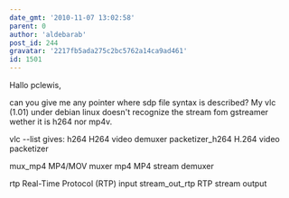 ```yaml
---
date_gmt: '2010-11-07 13:02:58'
parent: 0
author: 'aldebarab'
post_id: 244
gravatar: '2217fb5ada275c2bc5762a14ca9ad461'
id: 1501
---
```


Hallo pclewis,

can you give me any pointer where sdp file syntax is described? My vlc (1.01) under debian linux doesn't recognize the stream fom gstreamer wether it is h264 nor mp4v.

vlc --list gives:
  h264                  H264 video demuxer
  packetizer_h264       H.264 video packetizer

  mux_mp4               MP4/MOV muxer
  mp4                   MP4 stream demuxer

 rtp                   Real-Time Protocol (RTP) input
  stream_out_rtp        RTP stream output